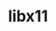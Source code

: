 ---
title: "libx11"
layout: cache
categories: [package, develop-2025-03-09]
meta: {"compilers": ["gcc@=11.1.0", "gcc@=11.4.0", "gcc@=13.2.0", "oneapi@=2024.2.1"], "num_specs": 7, "num_specs_by_stack": {"data-vis-sdk": 1, "e4s": 2, "e4s-oneapi": 2, "e4s-rocm-external": 1, "hep": 1, "ml-linux-x86_64-rocm": 1, "root": 7}, "oss": ["ubuntu20.04", "ubuntu22.04", "ubuntu24.04"], "platforms": ["linux"], "stacks": ["data-vis-sdk", "e4s", "e4s-oneapi", "e4s-rocm-external", "hep", "ml-linux-x86_64-rocm", "root"], "targets": ["x86_64_v3"], "versions": ["1.8.10"]}
spec_details: [{"compiler": "gcc@=11.1.0", "hash": "33yfnbyqkpfvikgb6rjwx2nfbncuckzl", "os": "ubuntu20.04", "platform": "linux", "size": "-", "stacks": ["data-vis-sdk", "root"], "target": "x86_64_v3", "variants": ["build_system=autotools"], "versions": ["1.8.10"]}, {"compiler": "oneapi@=2024.2.1", "hash": "c3cke3n6sgalusi2g5z3ykgoc4raqb6u", "os": "ubuntu22.04", "platform": "linux", "size": "-", "stacks": ["e4s-oneapi", "root"], "target": "x86_64_v3", "variants": ["build_system=autotools"], "versions": ["1.8.10"]}, {"compiler": "gcc@=11.4.0", "hash": "fcc2wfkxtgatkjr55vtudqv4rrccuagd", "os": "ubuntu22.04", "platform": "linux", "size": "-", "stacks": ["e4s", "e4s-rocm-external", "root"], "target": "x86_64_v3", "variants": ["build_system=autotools"], "versions": ["1.8.10"]}, {"compiler": "gcc@=13.2.0", "hash": "hdmog5ftevt2g4ifp7gqh5xx4djk5a7h", "os": "ubuntu24.04", "platform": "linux", "size": "-", "stacks": ["ml-linux-x86_64-rocm", "root"], "target": "x86_64_v3", "variants": ["build_system=autotools"], "versions": ["1.8.10"]}, {"compiler": "gcc@=11.4.0", "hash": "j2a7z6ddzfrcrmj2znywydmszwfhdyzl", "os": "ubuntu22.04", "platform": "linux", "size": "-", "stacks": ["hep", "root"], "target": "x86_64_v3", "variants": ["build_system=autotools"], "versions": ["1.8.10"]}, {"compiler": "oneapi@=2024.2.1", "hash": "m2ygo4rbfd3eeqwkbin5zljh3foeldtq", "os": "ubuntu22.04", "platform": "linux", "size": "-", "stacks": ["e4s-oneapi", "root"], "target": "x86_64_v3", "variants": ["build_system=autotools"], "versions": ["1.8.10"]}, {"compiler": "gcc@=11.4.0", "hash": "nxclz76imeymz2otmxfvezl66lnpbnac", "os": "ubuntu22.04", "platform": "linux", "size": "-", "stacks": ["e4s", "root"], "target": "x86_64_v3", "variants": ["build_system=autotools"], "versions": ["1.8.10"]}]
---